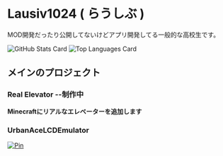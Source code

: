 # Lausiv1024  ( らうしぶ )

MOD開発だったり公開してないけどアプリ開発してる一般的な高校生です。

![GitHub Stats Card](https://github-readme-stats.vercel.app/api?username=Lausiv1024&count_private=true&show_icons=true&hide_title=true&include_all_commits=true&theme=dark)
![Top Languages Card](https://github-readme-stats.vercel.app/api/top-langs/?username=Lausiv1024&theme=dark)

## メインのプロジェクト

### Real Elevator --制作中
**Minecraftにリアルなエレベーターを追加します**

### UrbanAceLCDEmulator
[![Pin](https://github-readme-stats.vercel.app/api/pin/?username=Lausiv1024&repo=UrbanAceLCDEmulator?theme=dark)](https://github.com/Lausiv1024/UrbanAceLCDEmulator)
